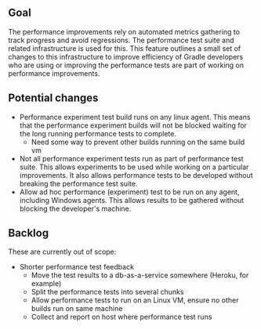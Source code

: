 ## Goal

The performance improvements rely on automated metrics gathering to track progress and avoid regressions. 
The performance test suite and related infrastructure is used for this.
This feature outlines a small set of changes to this infrastructure to improve efficiency of Gradle developers who are using or improving the performance tests are part of working on performance improvements.

## Potential changes

- Performance experiment test build runs on any linux agent. This means that the performance experiment builds will not be blocked waiting
  for the long running performance tests to complete.
    - Need some way to prevent other builds running on the same build vm
- Not all performance experiment tests run as part of performance test suite. This allows experiments to be used while working on a particular improvements.
  It also allows performance tests to be developed without breaking the performance test suite.
- Allow ad hoc performance (experiment) test to be run on any agent, including Windows agents. This allows results to be gathered without blocking the developer's 
  machine.

## Backlog

These are currently out of scope:

- Shorter performance test feedback
    - Move the test results to a db-as-a-service somewhere (Heroku, for example)
    - Split the performance tests into several chunks 
    - Allow performance tests to run on an Linux VM, ensure no other builds run on same machine
    - Collect and report on host where performance test runs
    
